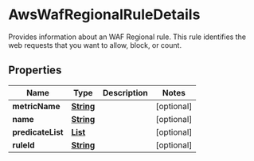 

# AwsWafRegionalRuleDetails

Provides information about an WAF Regional rule. This rule identifies the web requests that you want to allow, block, or count. 

## Properties

| Name | Type | Description | Notes |
|------------ | ------------- | ------------- | -------------|
|**metricName** | [**String**](String.md) |  |  [optional] |
|**name** | [**String**](String.md) |  |  [optional] |
|**predicateList** | [**List**](List.md) |  |  [optional] |
|**ruleId** | [**String**](String.md) |  |  [optional] |



